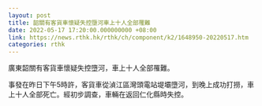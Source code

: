 ```yaml
---
layout: post
title: 韶關有客貨車懷疑失控墮河車上十人全部罹難
date: 2022-05-17 17:20:00.000000000 +08:00
link: https://news.rthk.hk/rthk/ch/component/k2/1648950-20220517.htm
categories: rthk
---
```


廣東韶關有客貨車懷疑失控墮河，車上十人全部罹難。

事發在昨日下午5時許，客貨車從湞江區灣頭電站堤壩墮河，到晚上成功打撈，車上十人全部死亡。經初步調查，車輛在返回仁化縣時失控。
